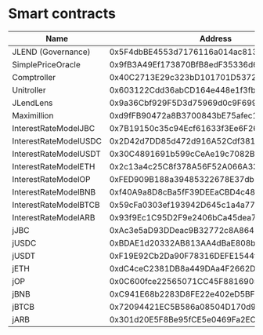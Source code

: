 # Smart contracts

<table><thead><tr><th width="252">Name</th><th>Address</th></tr></thead><tbody><tr><td>JLEND (Governance)</td><td>0x5F4dbBE4553d7176116a014ac81378d8eE57a1a9</td></tr><tr><td>SimplePriceOracle</td><td>0x9fB3A49Ef173870BfB8edF35336d6b61971C0e99</td></tr><tr><td>Comptroller</td><td>0x40C2713E29c323bD101701D5372333840ae17e9E</td></tr><tr><td>Unitroller</td><td>0x603122Cdd36abCD164e448e1f3fbd33730edf35a</td></tr><tr><td>JLendLens</td><td>0x9a36Cbf929F5D3d75969d0c9F699B4244a2a4721</td></tr><tr><td>Maximillion</td><td>0xd9fFB90472a8B3700843bE75afec101dB00f0579</td></tr><tr><td>InterestRateModelJBC</td><td>0x7B19150c35c94Ecf61633f3Ee6F2648d7Ac1686B</td></tr><tr><td>InterestRateModelUSDC</td><td>0x2D42d7DD85d472d916A52Cdf381D444426A470d9</td></tr><tr><td>InterestRateModelUSDT</td><td>0x30C4891691b599cCeAe19c7082BA8870F6CFe81a</td></tr><tr><td>InterestRateModelETH</td><td>0x2c13a4c25C8f378A56F52A066A337D38c9DDA373</td></tr><tr><td>InterestRateModelOP</td><td>0xFED909B188a39485322678E37db202253f486FC0</td></tr><tr><td>InterestRateModelBNB</td><td>0xf40A9a8D8cBa5fF39DEEaCBD4c48E8E0F4f5BC3b</td></tr><tr><td>InterestRateModelBTCB</td><td>0x59cFa0303ef193942D645c1a4a7797EFcdD38951</td></tr><tr><td>InterestRateModelARB</td><td>0x93f9Ec1C95D2F9e2406bCa45dea7D36512b6477F</td></tr><tr><td>jJBC</td><td>0xAc3e5aD93DDeac9B32772c8A864B5E73820c5d16</td></tr><tr><td>jUSDC</td><td>0xBDAE1d20332AB813AA4dBaE808bf4C62C78588F3</td></tr><tr><td>jUSDT</td><td>0xF19E92Cb2Da90F78316DEFE1544ffdE2EBfb4C08</td></tr><tr><td>jETH</td><td>0xdC4ceC2381DB8a449DAa4F2662D84285ffcc6046</td></tr><tr><td>jOP</td><td>0x0C600fce22565071CC45F8816905862637aC2162</td></tr><tr><td>jBNB</td><td>0xC941E68b2283D8FE22e402eD5BF385eED4D4a23A</td></tr><tr><td>jBTCB</td><td>0x72094421EC5B586a08504D170d906b03Fc63d953</td></tr><tr><td>jARB</td><td>0x301d20E5F8Be95fCE5e0469Fa2ECEb661cc29781</td></tr></tbody></table>
